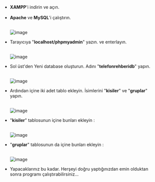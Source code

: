<ul>
<li> <strong>XAMPP</strong>'i indirin ve açın.</li> <br>
  
<li> <strong>Apache</strong> ve <strong>MySQL</strong>'i çalıştırın. </li><br>

![image](https://github.com/umo988/TelefonRehberi-CSharp-Proje/assets/112709319/09c77f54-8cf3-4e07-9d67-afc919fa2711)

<li> Tarayıcıya "<strong>localhost/phpmyadmin</strong>" yazın. ve enterlayın. </li><br>

![image](https://github.com/umo988/TelefonRehberi-CSharp-Proje/assets/112709319/dffbd622-a2db-411f-bd62-5b8834214aa9)

<li> Sol üst'den Yeni database oluşturun. Adını "<strong>telefonrehberidb</strong>" yapın. </li><br>

![image](https://github.com/umo988/TelefonRehberi-CSharp-Proje/assets/112709319/d207f0d1-bd75-42a9-969c-e26d74564c36)

<li> Ardından içine iki adet tablo ekleyin. İsimlerini "<strong>kisiler</strong>" ve "<strong>gruplar</strong>" yapın. </li><br>

![image](https://github.com/umo988/TelefonRehberi-CSharp-Proje/assets/112709319/ed6e61f2-6473-464c-b4c4-be80346052ef)

<li> "<strong>kisiler</strong>" tablosunun içine bunları ekleyin : </li><br>

![image](https://github.com/umo988/TelefonRehberi-CSharp-Proje/assets/112709319/3cbd0c96-00a4-4642-9ddc-53385f33e98b) <br>

<li> "<strong>gruplar</strong>" tablosunun da içine bunları ekleyin : </li><br>

![image](https://github.com/umo988/TelefonRehberi-CSharp-Proje/assets/112709319/32094232-ddd4-4e7f-84ed-1bd3794c2b51) <br>

<li> Yapacaklarınız bu kadar. Herşeyi doğru yaptığınızdan emin olduktan sonra programı çalıştırabilirsiniz... </li><br>
</ul>
